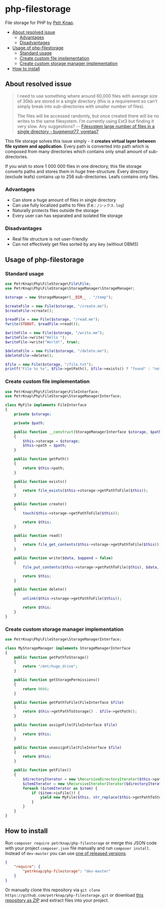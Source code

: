 # php-filestorage

File storage for PHP by [Petr Knap].

* [About resolved issue](#about-resolved-issue)
    * [Advantages](#advantages)
    * [Disadvantages](#disadvantages)
* [Usage of php-filestorage](#usage-of-php-filestorage)
    * [Standard usage](#standard-usage)
    * [Create custom file implementation](#create-custom-file-implementation)
    * [Create custom storage manager implementation](#create-custom-storage-manager-implementation)
* [How to install](#how-to-install)



## About resolved issue

> I need to use something where around 60,000 files with average size of 30kb are stored in a single directory (this is a requirement so can't simply break into sub-directories with smaller number of files).
>
> The files will be accessed randomly, but once created there will be no writes to the same filesystem. I'm currently using Ext3 but finding it very slow. Any suggestions?
-- [Filesystem large number of files in a single directory - bugmenot77, voretaq7]

This file storage solves this issue simply - it **creates virtual layer between file system and application**. Every path is converted into path which is composed from many directories which contains only small amount of sub-directories.

If you wish to store 1 000 000 files in one directory, this file storage converts paths and stores them in huge tree-structure. Every directory (exclude leafs) contains up to 256 sub-directories. Leafs contains only files.

### Advantages

 * Can store a huge amount of files in single directory
 * Can use fully localized paths to files (f.e.: `/シックス.log`)
 * Naturally protects files outside the storage
 * Every user can has separated and isolated file storage

### Disadvantages

 * Real file structure is not user-friendly
 * Can not effectively get files sorted by any key (without DBMS)



## Usage of php-filestorage

### Standard usage

```php
use PetrKnap\Php\FileStorage\File\File;
use PetrKnap\Php\FileStorage\StorageManager\StorageManager;

$storage = new StorageManager(__DIR__ . "/temp");

$createFile = new File($storage, "/create.me");
$createFile->create();

$readFile = new File($storage, "/read.me");
fwrite(STDOUT, $readFile->read());

$writeFile = new File($storage, "/write.me");
$writeFile->write("Hello ");
$writeFile->write("World!", true);

$deleteFile = new File($storage, "/delete.me");
$deleteFile->delete();

$file = new File($storage, "/file.txt");
printf("File %s %s", $file->getPath(), $file->exists() ? "found" : "not found");
```

### Create custom file implementation

```php
use PetrKnap\Php\FileStorage\FileInterface;
use PetrKnap\Php\FileStorage\StorageManagerInterface;

class MyFile implements FileInterface
{
    private $storage;

    private $path;

    public function __construct(StorageManagerInterface $storage, $path)
    {
        $this->storage = $storage;
        $this->path = $path;
    }

    public function getPath()
    {
        return $this->path;
    }

    public function exists()
    {
        return file_exists($this->storage->getPathToFile($this));
    }

    public function create()
    {
        touch($this->storage->getPathToFile($this));

        return $this;
    }

    public function read()
    {
        return file_get_contents($this->storage->getPathToFile($this));
    }

    public function write($data, $append = false)
    {
        file_put_contents($this->storage->getPathToFile($this), $data, $append ? FILE_APPEND : null);

        return $this;
    }

    public function delete()
    {
        unlink($this->storage->getPathToFile($this));

        return $this;
    }
}
```

### Create custom storage manager implementation

```php
use PetrKnap\Php\FileStorage\StorageManagerInterface;

class MyStorageManager implements StorageManagerInterface
{
    public function getPathToStorage()
    {
        return "/mnt/huge_drive";
    }

    public function getStoragePermissions()
    {
        return 0666;
    }

    public function getPathToFile(FileInterface $file)
    {
        return $this->getPathToStorage() . $file->getPath();
    }

    public function assignFile(FileInterface $file)
    {
        return $this;
    }

    public function unassignFile(FileInterface $file)
    {
        return $this;
    }

    public function getFiles()
    {
        $directoryIterator = new \RecursiveDirectoryIterator($this->pathToStorage);
        $itemIterator = new \RecursiveIteratorIterator($directoryIterator);
        foreach ($itemIterator as $item) {
            if ($item->isFile()) {
                yield new MyFile($this, str_replace($this->getPathToStorage(), "", $item->getRealPath()));
            }
        }
    }
}
```



## How to install

Run `composer require petrknap/php-filestorage` or merge this JSON code with your project `composer.json` file manually and run `composer install`. Instead of `dev-master` you can use [one of released versions].

```json
{
    "require": {
        "petrknap/php-filestorage": "dev-master"
    }
}
```

Or manually clone this repository via `git clone https://github.com/petrknap/php-filestorage.git` or download [this repository as ZIP] and extract files into your project.



[Petr Knap]:http://petrknap.cz/
[Filesystem large number of files in a single directory - bugmenot77, voretaq7]:http://serverfault.com/q/43133
[one of released versions]:https://github.com/petrknap/php-filestorage/releases
[this repository as ZIP]:https://github.com/petrknap/php-filestorage/archive/master.zip
